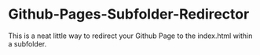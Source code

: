 # Github-Pages-Subfolder-Redirector
This is a neat little way to redirect your Github Page to the index.html within a subfolder.
